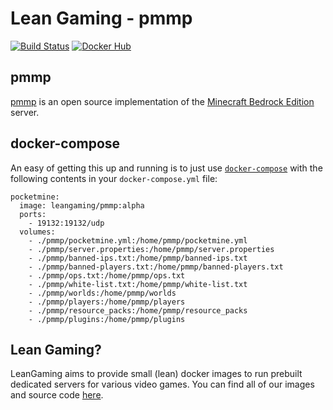 # Lean Gaming - pmmp

[![Build Status](https://travis-ci.org/leangaming/pmmp.svg?branch=master)](https://travis-ci.org/leangaming/pmmp)
[![Docker Hub](https://img.shields.io/docker/pulls/leangaming/pmmp.svg)](https://hub.docker.com/r/leangaming/pmmp)

## pmmp

[pmmp](https://github.com/pmmp/PocketMine-MP) is an open source implementation of the [Minecraft Bedrock Edition](https://minecraft.gamepedia.com/Bedrock_Edition) server.

## docker-compose

An easy of getting this up and running is to just use [`docker-compose`](https://docs.docker.com/compose/overview/) with the following contents in your `docker-compose.yml` file:

```
pocketmine:
  image: leangaming/pmmp:alpha
  ports:
    - 19132:19132/udp
  volumes:
    - ./pmmp/pocketmine.yml:/home/pmmp/pocketmine.yml
    - ./pmmp/server.properties:/home/pmmp/server.properties
    - ./pmmp/banned-ips.txt:/home/pmmp/banned-ips.txt
    - ./pmmp/banned-players.txt:/home/pmmp/banned-players.txt
    - ./pmmp/ops.txt:/home/pmmp/ops.txt
    - ./pmmp/white-list.txt:/home/pmmp/white-list.txt
    - ./pmmp/worlds:/home/pmmp/worlds
    - ./pmmp/players:/home/pmmp/players
    - ./pmmp/resource_packs:/home/pmmp/resource_packs
    - ./pmmp/plugins:/home/pmmp/plugins
```

## Lean Gaming?

LeanGaming aims to provide small (lean) docker images to run prebuilt dedicated servers for various video games. You can find all of our images and source code [here](https://github.com/leangaming).
